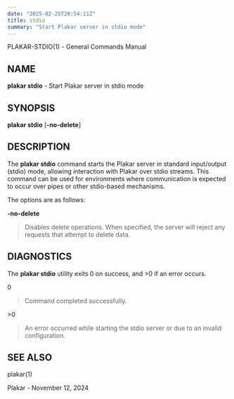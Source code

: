 ```yaml
---
date: "2025-02-25T20:54:11Z"
title: stdio
summary: "Start Plakar server in stdio mode"
---
```

PLAKAR-STDIO(1) - General Commands Manual

## NAME

**plakar stdio** - Start Plakar server in stdio mode

## SYNOPSIS

**plakar stdio**
\[**-no-delete**]

## DESCRIPTION

The
**plakar stdio**
command starts the Plakar server in standard input/output (stdio)
mode, allowing interaction with Plakar over stdio streams.
This command can be used for environments where communication is
expected to occur over pipes or other stdio-based mechanisms.

The options are as follows:

**-no-delete**

> Disables delete operations.
> When specified, the server will reject any requests that attempt to
> delete data.

## DIAGNOSTICS

The **plakar stdio** utility exits&#160;0 on success, and&#160;&gt;0 if an error occurs.

0

> Command completed successfully.

&gt;0

> An error occurred while starting the stdio server or due to an invalid
> configuration.

## SEE ALSO

plakar(1)

Plakar - November 12, 2024
